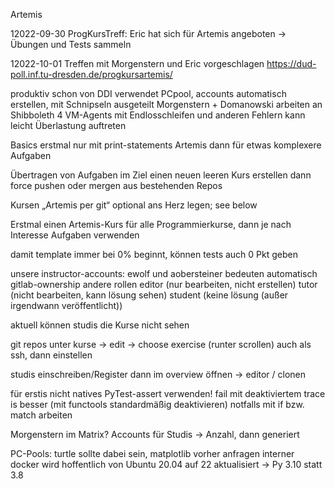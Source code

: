 Artemis

12022-09-30
ProgKursTreff: Eric hat sich für Artemis angeboten
-> Übungen und Tests sammeln

12022-10-01
Treffen mit Morgenstern und Eric vorgeschlagen
	https://dud-poll.inf.tu-dresden.de/progkursartemis/

produktiv schon von DDI verwendet
	PCpool, accounts automatisch erstellen, mit Schnipseln ausgeteilt
	Morgenstern + Domanowski arbeiten an Shibboleth
	4 VM-Agents
	mit Endlosschleifen und anderen Fehlern kann leicht Überlastung auftreten

Basics erstmal nur mit print-statements
	Artemis dann für etwas komplexere Aufgaben

Übertragen von Aufgaben
	im Ziel einen neuen leeren Kurs erstellen
	dann force pushen oder mergen aus bestehenden Repos

Kursen „Artemis per git“ optional ans Herz legen; see below

Erstmal einen Artemis-Kurs für alle Programmierkurse, 
	dann je nach Interesse Aufgaben verwenden

damit template immer bei 0% beginnt, können tests auch 0 Pkt geben

unsere instructor-accounts: ewolf und aobersteiner
	bedeuten automatisch gitlab-ownership
	andere rollen
		editor (nur bearbeiten, nicht erstellen)
		tutor (nicht bearbeiten, kann lösung sehen)
		student (keine lösung (außer irgendwann veröffentlicht))

aktuell können studis die Kurse nicht sehen

git repos unter kurse -> edit -> choose exercise (runter scrollen)
	auch als ssh, dann einstellen

studis
	einschreiben/Register
	dann im overview öffnen -> editor / clonen 

für erstis nicht natives PyTest-assert verwenden! 
	fail mit deaktiviertem trace is besser (mit functools standardmäßig deaktivieren)
	notfalls mit if bzw. match arbeiten

Morgenstern im Matrix?
	Accounts für Studis -> Anzahl, dann generiert 

PC-Pools: turtle sollte dabei sein, matplotlib vorher anfragen
interner docker wird hoffentlich von Ubuntu 20.04 auf 22 aktualisiert
	-> Py 3.10 statt 3.8
